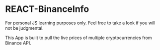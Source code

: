 # REACT-BinanceInfo
For personal JS learning purposes only. Feel free to take a look if you will not be judgmental.

This App is built to pull the live prices of multiple cryptocurrencies from Binance API.
